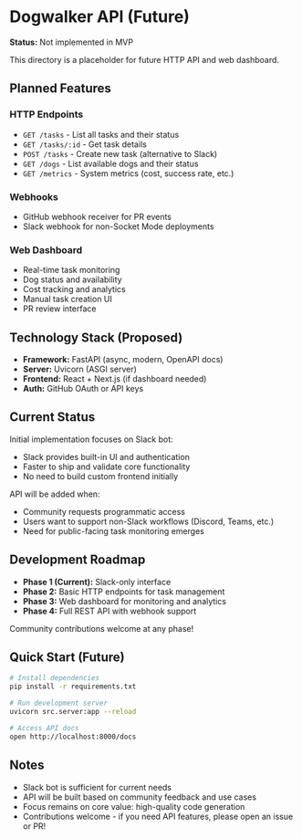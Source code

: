 # Dogwalker API (Future)

**Status:** Not implemented in MVP

This directory is a placeholder for future HTTP API and web dashboard.

## Planned Features

### HTTP Endpoints
- `GET /tasks` - List all tasks and their status
- `GET /tasks/:id` - Get task details
- `POST /tasks` - Create new task (alternative to Slack)
- `GET /dogs` - List available dogs and their status
- `GET /metrics` - System metrics (cost, success rate, etc.)

### Webhooks
- GitHub webhook receiver for PR events
- Slack webhook for non-Socket Mode deployments

### Web Dashboard
- Real-time task monitoring
- Dog status and availability
- Cost tracking and analytics
- Manual task creation UI
- PR review interface

## Technology Stack (Proposed)

- **Framework:** FastAPI (async, modern, OpenAPI docs)
- **Server:** Uvicorn (ASGI server)
- **Frontend:** React + Next.js (if dashboard needed)
- **Auth:** GitHub OAuth or API keys

## Current Status

Initial implementation focuses on Slack bot:
- Slack provides built-in UI and authentication
- Faster to ship and validate core functionality
- No need to build custom frontend initially

API will be added when:
- Community requests programmatic access
- Users want to support non-Slack workflows (Discord, Teams, etc.)
- Need for public-facing task monitoring emerges

## Development Roadmap

- **Phase 1 (Current):** Slack-only interface
- **Phase 2:** Basic HTTP endpoints for task management
- **Phase 3:** Web dashboard for monitoring and analytics
- **Phase 4:** Full REST API with webhook support

Community contributions welcome at any phase!

## Quick Start (Future)

```bash
# Install dependencies
pip install -r requirements.txt

# Run development server
uvicorn src.server:app --reload

# Access API docs
open http://localhost:8000/docs
```

## Notes

- Slack bot is sufficient for current needs
- API will be built based on community feedback and use cases
- Focus remains on core value: high-quality code generation
- Contributions welcome - if you need API features, please open an issue or PR!
